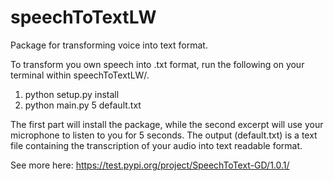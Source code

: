 # speechToTextLW
Package for transforming voice into text format.

To transform you own speech into .txt format, run the following on your terminal within speechToTextLW/.

1) python setup.py install
2) python main.py 5 default.txt

The first part will install the package, while the second excerpt will use your microphone to listen to you for 5 seconds.
The output (default.txt) is a text file containing the transcription of your audio into text readable format.

See more here: https://test.pypi.org/project/SpeechToText-GD/1.0.1/
